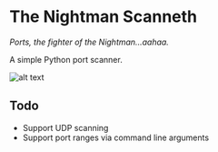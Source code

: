 # The Nightman Scanneth

_Ports, the fighter of the Nightman...aahaa._

A simple Python port scanner.

![alt text](https://i.ibb.co/QDHD6SF/logo3.png)

## Todo

-   Support UDP scanning
-   Support port ranges via command line arguments
